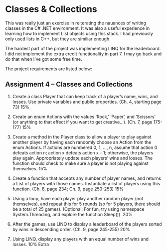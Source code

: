 ﻿# Classes & Collections

This was really just an exercise in reiterating the nauances of writing classes in the C# .NET environment. It was also a useful experience in learning how to implement List objects using this stack. I had previously only used lists in C++, but they are similiar enough.  

The hardest part of the project was implementing LINQ for the leaderboard. I did not implement the extra credit functionality in part 7. I may go back and do that when I've got some free time.

The project requirements are listed below:

## Assignment 4 – Classes and Collections

1. 	Create a class Player that can keep track of a player’s name, wins, and losses. Use private variables and public properties. (Ch. 4, starting page 73)	15%
		
2. 	Create an enum Actions with the values ‘Rock,’ ‘Paper’, and ‘Scissors’ (or anything to that effect if you want to get creative…). (Ch. 7, page 175-177)	15%
		
3.	Create a method in the Player class to allow a player to play against another player by having each randomly choose an Action from the enum Actions.  If actions are numbered 0, 1, …, n, assume that action 0 defeats action n; action x defeats action x – 1; otherwise, the players play again. Appropriately update each players’ wins and losses. The function should check to make sure a player is not playing against themselves.	15%
		
4.	Create a function that accepts any number of player names, and returns a List of players with those names. Instantiate a list of players using this function. (Ch. 8, page 234; Ch. 9, page 250-253)	15%
		
5. 	Using a loop, have each player play another random player (not themselves), and repeat this for 5 rounds (so for 5 players, there should be a total of 25 games). (Optional: For fun, try using namespace System.Threading, and explore the function Sleep()).	20%
		
6. 	After the games, use LINQ to display a leaderboard of the players sorted by wins in descending order. (Ch. 9, page 245-255)	20%
		
7. 	Using LINQ, display any players with an equal number of wins and losses.	10% Extra
